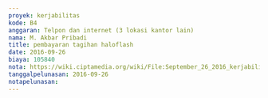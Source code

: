 ```yaml
---
proyek: kerjabilitas
kode: B4
anggaran: Telpon dan internet (3 lokasi kantor lain)
nama: M. Akbar Pribadi
title: pembayaran tagihan haloflash
date: 2016-09-26
biaya: 105840
nota: https://wiki.ciptamedia.org/wiki/File:September_26_2016_kerjabilitas_B4_pulsa_akbar.jpg
tanggalpelunasan: 2016-09-26
notapelunasan:
---
```

